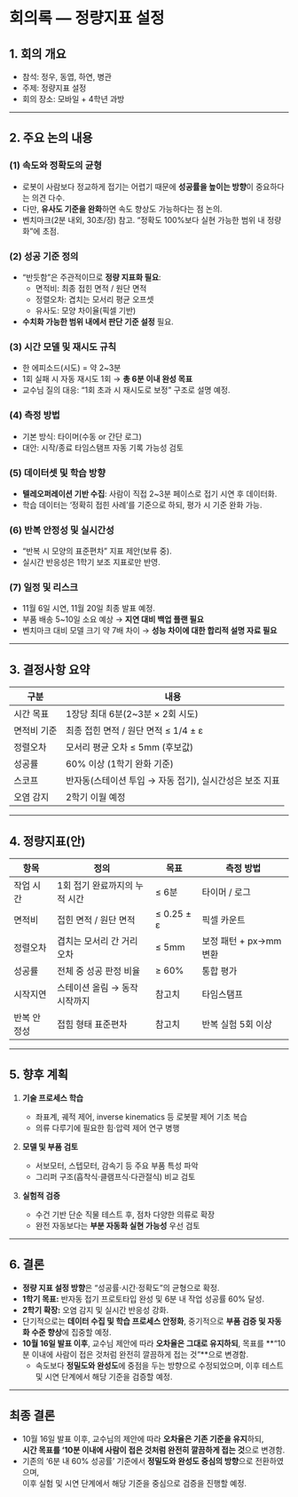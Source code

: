 # 회의록 — 정량지표 설정

## 1. 회의 개요
- 참석: 정우, 동엽, 하연, 병관  
- 주제: 정량지표 설정  
- 회의 장소: 모바일 + 4학년 과방  

---

## 2. 주요 논의 내용

### (1) 속도와 정확도의 균형
- 로봇이 사람보다 정교하게 접기는 어렵기 때문에 **성공률을 높이는 방향**이 중요하다는 의견 다수.
- 다만, **유사도 기준을 완화**하면 속도 향상도 가능하다는 점 논의.
- 벤치마크(2분 내외, 30초/장) 참고. “정확도 100%보다 실현 가능한 범위 내 정량화”에 초점.

### (2) 성공 기준 정의
- “반듯함”은 주관적이므로 **정량 지표화 필요**:
  - 면적비: 최종 접힌 면적 / 원단 면적  
  - 정렬오차: 겹치는 모서리 평균 오프셋  
  - 유사도: 모양 차이율(픽셀 기반)
- **수치화 가능한 범위 내에서 판단 기준 설정** 필요.

### (3) 시간 모델 및 재시도 규칙
- 한 에피소드(시도) = 약 2~3분  
- 1회 실패 시 자동 재시도 1회 → **총 6분 이내 완성 목표**
- 교수님 질의 대응: “1회 초과 시 재시도로 보정” 구조로 설명 예정.

### (4) 측정 방법
- 기본 방식: 타이머(수동 or 간단 로그)
- 대안: 시작/종료 타임스탬프 자동 기록 가능성 검토

### (5) 데이터셋 및 학습 방향
- **텔레오퍼레이션 기반 수집**: 사람이 직접 2~3분 페이스로 접기 시연 후 데이터화.
- 학습 데이터는 ‘정확히 접힌 사례’를 기준으로 하되, 평가 시 기준 완화 가능.

### (6) 반복 안정성 및 실시간성
- “반복 시 모양의 표준편차” 지표 제안(보류 중).
- 실시간 반응성은 1학기 보조 지표로만 반영.

### (7) 일정 및 리스크
- 11월 6일 시연, 11월 20일 최종 발표 예정.
- 부품 배송 5~10일 소요 예상 → **지연 대비 백업 플랜 필요**
- 벤치마크 대비 모델 크기 약 7배 차이 → **성능 차이에 대한 합리적 설명 자료 필요**

---

## 3. 결정사항 요약

| 구분 | 내용 |
|------|------|
| 시간 목표 | 1장당 최대 6분(2~3분 × 2회 시도) |
| 면적비 기준 | 최종 접힌 면적 / 원단 면적 ≤ 1/4 ± ε |
| 정렬오차 | 모서리 평균 오차 ≤ 5mm (후보값) |
| 성공률 | 60% 이상 (1학기 완화 기준) |
| 스코프 | 반자동(스테이션 투입 → 자동 접기), 실시간성은 보조 지표 |
| 오염 감지 | 2학기 이월 예정 |

---

## 4. 정량지표(안)

| 항목 | 정의 | 목표 | 측정 방법 |
|------|------|------|------------|
| 작업 시간 | 1회 접기 완료까지의 누적 시간 | ≤ 6분 | 타이머 / 로그 |
| 면적비 | 접힌 면적 / 원단 면적 | ≤ 0.25 ± ε | 픽셀 카운트 |
| 정렬오차 | 겹치는 모서리 간 거리 오차 | ≤ 5mm | 보정 패턴 + px→mm 변환 |
| 성공률 | 전체 중 성공 판정 비율 | ≥ 60% | 통합 평가 |
| 시작지연 | 스테이션 올림 → 동작 시작까지 | 참고치 | 타임스탬프 |
| 반복 안정성 | 접힘 형태 표준편차 | 참고치 | 반복 실험 5회 이상 |

---

## 5. 향후 계획

1. **기술 프로세스 학습**  
   - 좌표계, 궤적 제어, inverse kinematics 등 로봇팔 제어 기초 복습  
   - 의류 다루기에 필요한 힘·압력 제어 연구 병행

2. **모델 및 부품 검토**  
   - 서보모터, 스텝모터, 감속기 등 주요 부품 특성 파악  
   - 그리퍼 구조(흡착식·클램프식·다관절식) 비교 검토

3. **실험적 검증**  
   - 수건 기반 단순 직물 테스트 후, 점차 다양한 의류로 확장  
   - 완전 자동보다는 **부분 자동화 실현 가능성** 우선 검토

---

## 6. 결론
- **정량 지표 설정 방향**은 “성공률·시간·정확도”의 균형으로 확정.  
- **1학기 목표:** 반자동 접기 프로토타입 완성 및 6분 내 작업 성공률 60% 달성.  
- **2학기 확장:** 오염 감지 및 실시간 반응성 강화.  
- 단기적으로는 **데이터 수집 및 학습 프로세스 안정화**, 중기적으로 **부품 검증 및 자동화 수준 향상**에 집중할 예정.  
- **10월 16일 발표 이후**, 교수님 제안에 따라 **오차율은 그대로 유지하되**, 목표를 **“10분 이내에 사람이 접은 것처럼 완전히 깔끔하게 접는 것”**으로 변경함.  
  - 속도보다 **정밀도와 완성도**에 중점을 두는 방향으로 수정되었으며, 이후 테스트 및 시연 단계에서 해당 기준을 검증할 예정.
 
---

## 최종 결론
- 10월 16일 발표 이후, 교수님의 제안에 따라 **오차율은 기존 기준을 유지**하되,  
  **시간 목표를 ‘10분 이내에 사람이 접은 것처럼 완전히 깔끔하게 접는 것**으로 변경함.  
- 기존의 ‘6분 내 60% 성공률’ 기준에서 **정밀도와 완성도 중심의 방향**으로 전환하였으며,  
  이후 실험 및 시연 단계에서 해당 기준을 중심으로 검증을 진행할 예정.
  
